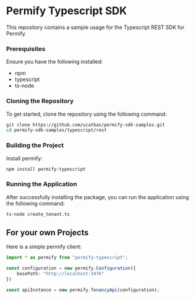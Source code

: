 # Permify Typescript SDK

This repository contains a sample usage for the Typescript REST SDK for Permify.

### Prerequisites

Ensure you have the following installed:
- npm
- typescript
- ts-node

### Cloning the Repository

To get started, clone the repository using the following command:

```sh
git clone https://github.com/ucatbas/permify-sdk-samples.git
cd permify-sdk-samples/typescript/rest
```

### Building the Project

Install permify:
```sh
npm install permify-typescript
```

### Running the Application

After successfully installing the package, you can run the application using the following command:
```sh
ts-node create_tenant.ts
```

## For your own Projects

Here is a simple permify client:

```typescript
import * as permify from "permify-typescript";

const configuration = new permify.Configuration({
    basePath: "http://localhost:3476"
})

const apiInstance = new permify.TenancyApi(configuration);
```
